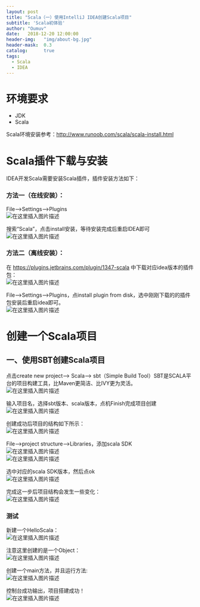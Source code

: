 ```yaml
---
layout: post
title: "Scala（一）使用IntelliJ IDEA创建Scala项目"
subtitle: 'Scala初体验'
author: "Oumuv"
date:   2018-12-20 12:00:00
header-img:   "img/about-bg.jpg"
header-mask:  0.3
catalog:      true
tags:
  - Scala
  - IDEA
---
```

# 环境要求
* JDK
* Scala

Scala环境安装参考：http://www.runoob.com/scala/scala-install.html

# Scala插件下载与安装
IDEA开发Scala需要安装Scala插件，插件安装方法如下：
### 方法一（在线安装）：
File-->Settings-->Plugins   
![在这里插入图片描述](https://raw.githubusercontent.com/Oumuv/oumuv.git.res/master/resources/img/2018/12/20/21.png)

搜索“Scala”，点击install安装，等待安装完成后重启IDEA即可   
![在这里插入图片描述](https://raw.githubusercontent.com/Oumuv/oumuv.git.res/master/resources/img/2018/12/20/22.png)

### 方法二（离线安装）：
在 https://plugins.jetbrains.com/plugin/1347-scala 中下载对应idea版本的插件包：   
![在这里插入图片描述](https://raw.githubusercontent.com/Oumuv/oumuv.git.res/master/resources/img/2018/12/20/23.png)

File-->Settings-->Plugins，点install plugin from disk，选中刚刚下载的的插件包安装后重启idea即可。   
![在这里插入图片描述](https://raw.githubusercontent.com/Oumuv/oumuv.git.res/master/resources/img/2018/12/20/24.png)

# 创建一个Scala项目

## 一、使用SBT创建Scala项目
点击create new project--> Scala--> sbt（Simple Build Tool）SBT是SCALA平台的项目构建工具，比Maven更简洁、比IVY更为灵活。   
![在这里插入图片描述](https://raw.githubusercontent.com/Oumuv/oumuv.git.res/master/resources/img/2018/12/20/25.png)

输入项目名，选择sbt版本、scala版本，点机Finish完成项目创建   
![在这里插入图片描述](https://raw.githubusercontent.com/Oumuv/oumuv.git.res/master/resources/img/2018/12/20/26.png)

创建成功后项目的结构如下所示：   
![在这里插入图片描述](https://raw.githubusercontent.com/Oumuv/oumuv.git.res/master/resources/img/2018/12/20/27.png)

File-->project structure-->Libraries，添加scala SDK   
![在这里插入图片描述](https://raw.githubusercontent.com/Oumuv/oumuv.git.res/master/resources/img/2018/12/20/28.png)   
![在这里插入图片描述](https://raw.githubusercontent.com/Oumuv/oumuv.git.res/master/resources/img/2018/12/20/29.png)

选中对应的scala SDK版本，然后点ok   
![在这里插入图片描述](https://raw.githubusercontent.com/Oumuv/oumuv.git.res/master/resources/img/2018/12/20/230.png)

完成这一步后项目结构会发生一些变化：   
![在这里插入图片描述](https://raw.githubusercontent.com/Oumuv/oumuv.git.res/master/resources/img/2018/12/20/231.png)

### 测试
新建一个HelloScala：   
![在这里插入图片描述](https://raw.githubusercontent.com/Oumuv/oumuv.git.res/master/resources/img/2018/12/20/232.png)

注意这里创建的是一个Object：   
![在这里插入图片描述](https://raw.githubusercontent.com/Oumuv/oumuv.git.res/master/resources/img/2018/12/20/233.png)

创建一个main方法，并且运行方法:   
![在这里插入图片描述](https://raw.githubusercontent.com/Oumuv/oumuv.git.res/master/resources/img/2018/12/20/234.png)

控制台成功输出，项目搭建成功！   
![在这里插入图片描述](https://raw.githubusercontent.com/Oumuv/oumuv.git.res/master/resources/img/2018/12/20/235.png)

